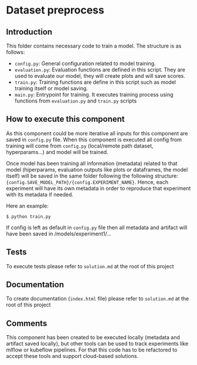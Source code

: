 # Dataset preprocess

## Introduction

This folder contains necessary code to train a model. The structure is as follows:

- `config.py`: General configuration related to model training.
- `evaluation.py`: Evaluation functions are defined in this script. They are used to evaluate our model, they will create plots and will save scores.
- `train.py`: Training functions are define in this script such as model training itself or model saving.
- `main.py`: Entrypoint for training. It executes training process using functions from `evaluation.py` and `train.py` scripts

## How to execute this component

As this component could be more iterative all inputs for this component are saved in `config.py` file. When this component is executed all config from training will come from `config.py` (local/remote path dataset, hyperparams...) and model will be trained.

Once model has been training all information (metadata) related to that model (hiperparams, evaluation outputs like plots or dataframes, the model itself) will be saved in the same folder following the following structure: `{config.SAVE_MODEL_PATH}/{config.EXPERIMENT_NAME}`. Hence, each experiment will have its own metadata in order to reproduce that experiment with its metadata if needed.

Here an example:

`$ python train.py`

If config is left as default in `config.py` file then all metadata and artifact will have been saved in /models/experiment1/...

## Tests

To execute tests please refer to `solution.md` at the root of this project

## Documentation

To create documentation (`index.html` file) please refer to `solution.md` at the root of this project

## Comments

This component has been created to be executed locally (metadata and artifact saved locally), but other tools can be used to track experiments like mlflow or kubeflow pipelines. For that this code has to be refactored to accept these tools and support cloud-based solutions.
